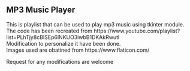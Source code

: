 <h2>MP3 Music Player</h2>

<p> 
  This is playlist that can be used to play mp3 music using tkinter module. <br>
  The code has been recreated from https://www.youtube.com/playlist?list=PLhTjy8cBISEp6lNKUO3iwbB1DKAkRwutl <br>
  Modification to personalize it have been done. <br>
  Images used are obatined from https://www.flaticon.com/
</p>
Request for any modifications are welcome
